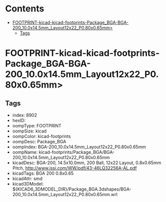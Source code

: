 



Contents
========

* [FOOTPRINT-kicad-kicad-footprints-Package_BGA-BGA-200_10.0x14.5mm_Layout12x22_P0.80x0.65mm>](#footprint-kicad-kicad-footprints-package_bga-bga-200_100x145mm_layout12x22_p080x065mm)
	* [Tags](#tags)

# FOOTPRINT-kicad-kicad-footprints-Package_BGA-BGA-200_10.0x14.5mm_Layout12x22_P0.80x0.65mm>

## Tags

- index: 8902
- hexID: 
- oompType: FOOTPRINT
- oompSize: kicad
- oompColor: kicad-footprints
- oompDesc: Package_BGA
- oompIndex: BGA-200_10.0x14.5mm_Layout12x22_P0.80x0.65mm
- oompName: kicad-footprints/Package_BGA/BGA-200_10.0x14.5mm_Layout12x22_P0.80x0.65mm
- kicadDesc: BGA-200, 14.5x10.0mm, 200 Ball, 12x22 Layout, 0.8x0.65mm Pitch, http://www.issi.com/WW/pdf/43-46LQ32256A-AL.pdf
- kicadTags: BGA 200 0.8x0.65
- kicadAttr: smd
- kicad3DModel: ${KICAD6_3DMODEL_DIR}/Package_BGA.3dshapes/BGA-200_10.0x14.5mm_Layout12x22_P0.80x0.65mm.wrl
